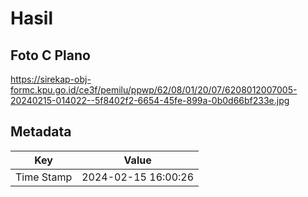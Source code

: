 # Hasil

## Foto C Plano

https://sirekap-obj-formc.kpu.go.id/ce3f/pemilu/ppwp/62/08/01/20/07/6208012007005-20240215-014022--5f8402f2-6654-45fe-899a-0b0d66bf233e.jpg


## Metadata

| Key        | Value               |
| ---------- | ------------------- |
| Time Stamp | 2024-02-15 16:00:26 |



